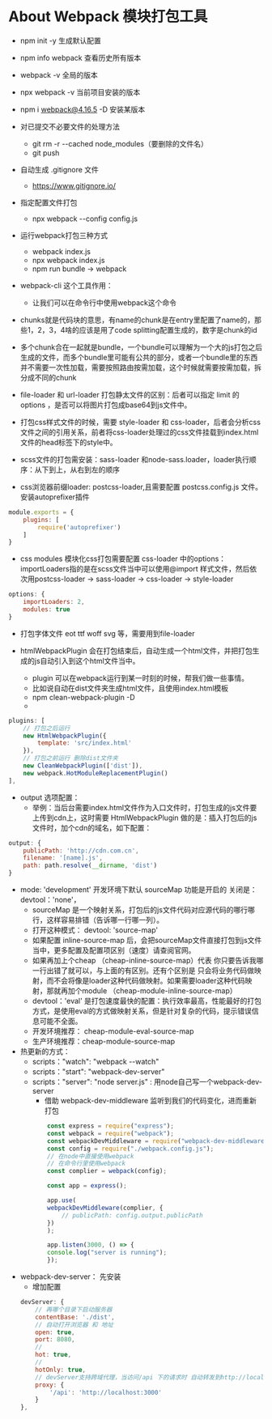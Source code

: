 # About Webpack 模块打包工具

- npm init -y 生成默认配置
- npm info webpack 查看历史所有版本
- webpack -v 全局的版本
- npx webpack -v 当前项目安装的版本
- npm i webpack@4.16.5 -D 安装某版本
- 对已提交不必要文件的处理方法
    - git rm -r --cached node_modules（要删除的文件名）
    - git push

- 自动生成 .gitignore 文件
    - https://www.gitignore.io/

- 指定配置文件打包
    - npx webpack --config config.js

- 运行webpack打包三种方式
    - webpack index.js
    - npx webpack index.js
    - npm run bundle -> webpack

- webpack-cli 这个工具作用：
    - 让我们可以在命令行中使用webpack这个命令

- chunks就是代码块的意思，有name的chunk是在entry里配置了name的，那些1，2，3，4啥的应该是用了code splitting配置生成的，数字是chunk的id

- 多个chunk合在一起就是bundle，一个bundle可以理解为一个大的js打包之后生成的文件，而多个bundle里可能有公共的部分，或者一个bundle里的东西并不需要一次性加载，需要按照路由按需加载，这个时候就需要按需加载，拆分成不同的chunk

- file-loader 和 url-loader 打包静太文件的区别：后者可以指定 limit 的options ，是否可以将图片打包成base64到js文件中。

- 打包css样式文件的时候，需要 style-loader 和 css-loader，后者会分析css文件之间的引用关系，前者将css-loader处理过的css文件挂载到index.html文件的head标签下的style中。

- scss文件的打包需安装：sass-loader 和node-sass.loader，loader执行顺序：从下到上，从右到左的顺序

- css浏览器前缀loader: postcss-loader,且需要配置 postcss.config.js 文件。安装autoprefixer插件

```javascript
module.exports = {
    plugins: [
        require('autoprefixer')
    ]
}
```

- css modules 模块化css打包需要配置 css-loader 中的options：importLoaders指的是在scss文件当中可以使用@import 样式文件，然后依次用postcss-loader -> sass-loader -> css-loader -> style-loader

```javascript
options: {
    importLoaders: 2,
    modules: true
}
```

- 打包字体文件 eot ttf woff svg 等，需要用到file-loader

- htmlWebpackPlugin 会在打包结束后，自动生成一个html文件，并把打包生成的js自动引入到这个html文件当中。
    - plugin 可以在webpack运行到某一时刻的时候，帮我们做一些事情。
    - 比如说自动在dist文件夹生成html文件，且使用index.html模板
    - npm clean-webpack-plugin -D
    - 

```javascript
plugins: [
    // 打包之后运行
    new HtmlWebpackPlugin({
        template: 'src/index.html'
    }), 
    // 打包之前运行 删除dist文件夹
    new CleanWebpackPlugin(['dist']),
    new webpack.HotModuleReplacementPlugin()
],
```

- output 选项配置：
    - 举例：当后台需要index.html文件作为入口文件时，打包生成的js文件要上传到cdn上，这时需要 HtmlWebpackPlugin 做的是：插入打包后的js文件时，加个cdn的域名，如下配置：

```javascript
output: {
    publicPath: 'http://cdn.com.cn',
    filename: '[name].js',
    path: path.resolve(__dirname, 'dist')
}
```

- mode: 'development' 开发环境下默认 sourceMap 功能是开启的 关闭是： devtool：'none'，
    - sourceMap 是一个映射关系，打包后的js文件代码对应源代码的哪行哪行，这样容易排错（告诉哪一行哪一列）。
    - 打开这种模式： devtool: 'source-map'
    - 如果配置 inline-source-map 后，会把sourceMap文件直接打包到js文件当中，更多配置及配置项区别（速度）请查阅官网。
    - 如果再加上个cheap （cheap-inline-source-map）代表 你只要告诉我哪一行出错了就可以，与上面的有区别。还有个区别是 只会将业务代码做映射，而不会将像是loader这种代码做映射。如果需要loader这种代码映射，那就再加个module （cheap-module-inline-source-map）
    - devtool：'eval' 是打包速度最快的配置：执行效率最高，性能最好的打包方式，是使用eval的方式做映射关系，但是针对复杂的代码，提示错误信息可能不全面。
    - 开发环境推荐： cheap-module-eval-source-map
    - 生产环境推荐：cheap-module-source-map
- 热更新的方式：
    - scripts："watch": "webpack --watch"
    - scripts："start": "webpack-dev-server"
    - scripts："server": "node server.js" : 用node自己写一个webpack-dev-server
        - 借助 webpack-dev-middleware 监听到我们的代码变化，进而重新打包
        ```javascript
            const express = require("express");
            const webpack = require("webpack");
            const webpackDevMiddleware = require("webpack-dev-middleware");
            const config = require("./webpack.config.js");
            // 在node中直接使用webpack
            // 在命令行里使用webpack
            const complier = webpack(config);

            const app = express();

            app.use(
            webpackDevMiddleware(complier, {
                // publicPath: config.output.publicPath
            })
            );

            app.listen(3000, () => {
            console.log("server is running");
            });
        ```
- webpack-dev-server： 先安装
    - 增加配置
    ```javascript
    devServer: {
        // 再哪个目录下启动服务器 
		contentBase: './dist',
        // 自动打开浏览器 和 地址
		open: true,
		port: 8080, 
        // 
		hot: true,
        // 
		hotOnly: true,
        // devServer支持跨域代理，当访问/api 下的请求时 自动转发到http://localhost:3000
        proxy: {
            '/api': 'http://localhost:3000'
        }
	},
    ```
